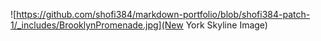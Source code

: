 ![https://github.com/shofi384/markdown-portfolio/blob/shofi384-patch-1/_includes/BrooklynPromenade.jpg](New York Skyline Image)
